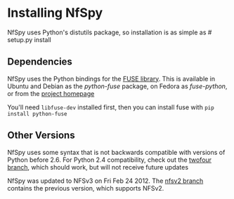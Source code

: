 Installing NfSpy
================

NfSpy uses Python's distutils package, so installation is as simple as
    # setup.py install

Dependencies
------------

NfSpy uses the Python bindings for the
[FUSE library](http://fuse.sourceforge.net/). This is available in Ubuntu and
Debian as the _python-fuse_ package, on Fedora as _fuse-python_, or from the
[project homepage](http://sourceforge.net/apps/mediawiki/fuse/index.php?title=FusePython)

You'll need `libfuse-dev` installed first, then you can install fuse with `pip install python-fuse`

Other Versions
--------------

NfSpy uses some syntax that is not backwards compatible with versions of
Python before 2.6. For Python 2.4 compatibility, check out the [twofour
branch](https://github.com/bonsaiviking/NfSpy/tree/twofour), which should
work, but will not receive future updates

NfSpy was updated to NFSv3 on Fri Feb 24 2012. The [nfsv2
branch](https://github.com/bonsaiviking/NfSpy/tree/nfsv2) contains the
previous version, which supports NFSv2.
